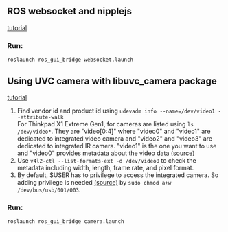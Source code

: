 ## ROS websocket and nipplejs
[tutorial](https://www.ross-robotics.co.uk/news/w79zhjoey8k0univkzvr1qyqorgqbf)
### Run:
```
roslaunch ros_gui_bridge websocket.launch
```

## Using UVC camera with libuvc_camera package
[tutorial](https://www.ross-robotics.co.uk/news/ros-web-tutorial-part-2-working-with-cameras)
1. Find vendor id and product id using `udevadm info --name=/dev/video1 --attribute-walk` \
For Thinkpad X1 Extreme Gen1, for cameras are listed using `ls /dev/video*`. They are "video[0:4]" where "video0" and "video1" are dedicated to integrated video camera and "video2" and "video3" are dedicated to integrated IR camera. "video1" is the one you want to use and "video0" provides metadata about the video data [(source)](https://unix.stackexchange.com/questions/512759/multiple-dev-video-for-one-physical-device)
2. Use `v4l2-ctl --list-formats-ext -d /dev/video0` to check the metadata including width, length, frame rate, and pixel format.
3. By default, $USER has to privilege to access the integrated camera. So adding privilege is needed [(source)](https://stackoverflow.com/a/34702977) by `sudo chmod a+w /dev/bus/usb/001/003`.
### Run:
```
roslaunch ros_gui_bridge camera.launch
```